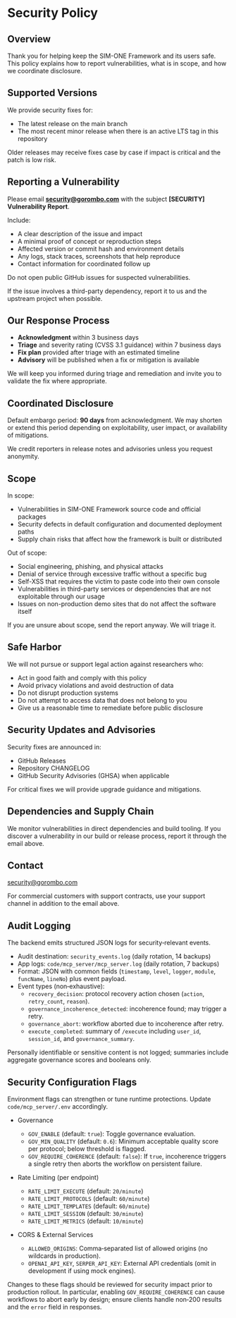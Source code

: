 # Security Policy

## Overview

Thank you for helping keep the SIM-ONE Framework and its users safe.
This policy explains how to report vulnerabilities, what is in scope, and how we coordinate disclosure.

## Supported Versions

We provide security fixes for:
- The latest release on the main branch
- The most recent minor release when there is an active LTS tag in this repository

Older releases may receive fixes case by case if impact is critical and the patch is low risk.

## Reporting a Vulnerability

Please email **security@gorombo.com** with the subject **[SECURITY] Vulnerability Report**.

Include:
- A clear description of the issue and impact
- A minimal proof of concept or reproduction steps
- Affected version or commit hash and environment details
- Any logs, stack traces, screenshots that help reproduce
- Contact information for coordinated follow up

Do not open public GitHub issues for suspected vulnerabilities.

If the issue involves a third-party dependency, report it to us and the upstream project when possible.

## Our Response Process

- **Acknowledgment** within 3 business days
- **Triage** and severity rating (CVSS 3.1 guidance) within 7 business days
- **Fix plan** provided after triage with an estimated timeline
- **Advisory** will be published when a fix or mitigation is available

We will keep you informed during triage and remediation and invite you to validate the fix where appropriate.

## Coordinated Disclosure

Default embargo period: **90 days** from acknowledgment.
We may shorten or extend this period depending on exploitability, user impact, or availability of mitigations.

We credit reporters in release notes and advisories unless you request anonymity.

## Scope

In scope:
- Vulnerabilities in SIM-ONE Framework source code and official packages
- Security defects in default configuration and documented deployment paths
- Supply chain risks that affect how the framework is built or distributed

Out of scope:
- Social engineering, phishing, and physical attacks
- Denial of service through excessive traffic without a specific bug
- Self-XSS that requires the victim to paste code into their own console
- Vulnerabilities in third-party services or dependencies that are not exploitable through our usage
- Issues on non-production demo sites that do not affect the software itself

If you are unsure about scope, send the report anyway. We will triage it.

## Safe Harbor

We will not pursue or support legal action against researchers who:
- Act in good faith and comply with this policy
- Avoid privacy violations and avoid destruction of data
- Do not disrupt production systems
- Do not attempt to access data that does not belong to you
- Give us a reasonable time to remediate before public disclosure

## Security Updates and Advisories

Security fixes are announced in:
- GitHub Releases
- Repository CHANGELOG
- GitHub Security Advisories (GHSA) when applicable

For critical fixes we will provide upgrade guidance and mitigations.

## Dependencies and Supply Chain

We monitor vulnerabilities in direct dependencies and build tooling.
If you discover a vulnerability in our build or release process, report it through the email above.

## Contact

security@gorombo.com

For commercial customers with support contracts, use your support channel in addition to the email above.

## Audit Logging

The backend emits structured JSON logs for security‑relevant events.

- Audit destination: `security_events.log` (daily rotation, 14 backups)
- App logs: `code/mcp_server/mcp_server.log` (daily rotation, 7 backups)
- Format: JSON with common fields (`timestamp`, `level`, `logger`, `module`, `funcName`, `lineNo`) plus event payload.
- Event types (non‑exhaustive):
  - `recovery_decision`: protocol recovery action chosen (`action`, `retry_count`, `reason`).
  - `governance_incoherence_detected`: incoherence found; may trigger a retry.
  - `governance_abort`: workflow aborted due to incoherence after retry.
  - `execute_completed`: summary of `/execute` including `user_id`, `session_id`, and `governance_summary`.

Personally identifiable or sensitive content is not logged; summaries include aggregate governance scores and booleans only.

## Security Configuration Flags

Environment flags can strengthen or tune runtime protections. Update `code/mcp_server/.env` accordingly.

- Governance
  - `GOV_ENABLE` (default: `true`): Toggle governance evaluation.
  - `GOV_MIN_QUALITY` (default: `0.6`): Minimum acceptable quality score per protocol; below threshold is flagged.
  - `GOV_REQUIRE_COHERENCE` (default: `false`): If `true`, incoherence triggers a single retry then aborts the workflow on persistent failure.

- Rate Limiting (per endpoint)
  - `RATE_LIMIT_EXECUTE` (default: `20/minute`)
  - `RATE_LIMIT_PROTOCOLS` (default: `60/minute`)
  - `RATE_LIMIT_TEMPLATES` (default: `60/minute`)
  - `RATE_LIMIT_SESSION` (default: `30/minute`)
  - `RATE_LIMIT_METRICS` (default: `10/minute`)

- CORS & External Services
  - `ALLOWED_ORIGINS`: Comma‑separated list of allowed origins (no wildcards in production).
  - `OPENAI_API_KEY`, `SERPER_API_KEY`: External API credentials (omit in development if using mock engines).

Changes to these flags should be reviewed for security impact prior to production rollout. In particular, enabling `GOV_REQUIRE_COHERENCE` can cause workflows to abort early by design; ensure clients handle non‑200 results and the `error` field in responses.
